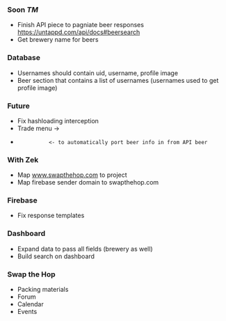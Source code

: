### Soon _TM_
- Finish API piece to pagniate beer responses https://untappd.com/api/docs#beersearch
- Get brewery name for beers


### Database
- Usernames should contain uid, username, profile image
- Beer section that contains a list of usernames (usernames used to get profile image)


### Future
- Fix hashloading interception
- Trade menu -> 
-               <- to automatically port beer info in from API beer


### With Zek
- Map www.swapthehop.com to project
- Map firebase sender domain to swapthehop.com


### Firebase
- Fix response templates


### Dashboard
- Expand data to pass all fields (brewery as well)
- Build search on dashboard


### Swap the Hop
- Packing materials
- Forum
- Calendar
- Events